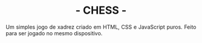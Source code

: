 <h1 align="center">- CHESS -</h1>
<p align="justify">Um simples jogo de xadrez criado em HTML, CSS e JavaScript puros. Feito para ser jogado no mesmo dispositivo.</p>